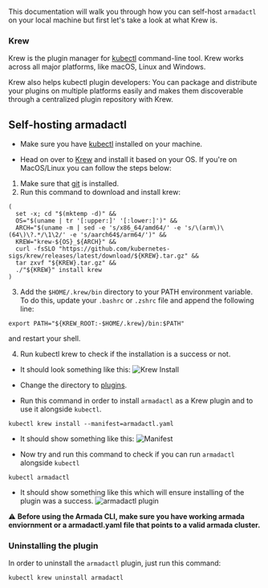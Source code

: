 This documentation will walk you through how you can self-host `armadactl` on your local machine but first let's take a look at what Krew is.

### Krew

Krew is the plugin manager for [kubectl](https://kubernetes.io/docs/tasks/tools/) command-line tool. Krew works across all major platforms, like macOS, Linux and Windows.

Krew also helps kubectl plugin developers: You can package and distribute your plugins on multiple platforms easily and makes them discoverable through a centralized plugin repository with Krew.

## Self-hosting armadactl

- Make sure you have [kubectl](https://kubernetes.io/docs/tasks/tools/) installed on your machine.

- Head on over to [Krew](https://krew.sigs.k8s.io/docs/user-guide/setup/install/) and install it based on your OS. If you're on MacOS/Linux you can follow the steps below:

1. Make sure that [git](https://git-scm.com/downloads) is installed.
2. Run this command to download and install krew:
```
(
  set -x; cd "$(mktemp -d)" &&
  OS="$(uname | tr '[:upper:]' '[:lower:]')" &&
  ARCH="$(uname -m | sed -e 's/x86_64/amd64/' -e 's/\(arm\)\(64\)\?.*/\1\2/' -e 's/aarch64$/arm64/')" &&
  KREW="krew-${OS}_${ARCH}" &&
  curl -fsSLO "https://github.com/kubernetes-sigs/krew/releases/latest/download/${KREW}.tar.gz" &&
  tar zxvf "${KREW}.tar.gz" &&
  ./"${KREW}" install krew
)
```
  3. Add the `$HOME/.krew/bin` directory to your PATH environment variable. To do this, update your `.bashrc` or `.zshrc` file and append the following line:
```
export PATH="${KREW_ROOT:-$HOME/.krew}/bin:$PATH"
```
  and restart your shell.

   4. Run kubectl krew to check if the installation is a success or not.

- It should look something like this:
![Krew Install](https://github.com/ShivangShandilya/armada/assets/101946115/a4640b5c-656f-466b-bf87-11b402d9e838)

- Change the directory to [plugins](https://github.com/armadaproject/armada/tree/master/plugins).

- Run this command in order to install `armadactl` as a Krew plugin and to use it alongside `kubectl`.
```
kubectl krew install --manifest=armadactl.yaml
```
- It should show something like this:
![Manifest](https://github.com/ShivangShandilya/armada/assets/101946115/2324787b-978f-4da3-b8b4-e1ee41d8aec0)

- Now try and run this command to check if you can run `armadactl` alongside `kubectl`
```
kubectl armadactl
```
- It should show something like this which will ensure installing of the plugin was a success.
![armadactl plugin](https://github.com/ShivangShandilya/armada/assets/101946115/c73e49f3-1b60-4baa-b0b3-67ddeacf9387)

⚠️ **Before using the Armada CLI, make sure you have working armada enviornment or a armadactl.yaml file that points to a valid armada cluster.**

### Uninstalling the plugin 

In order to uninstall the `armadactl` plugin, just run this command:
```
kubectl krew uninstall armadactl
```
